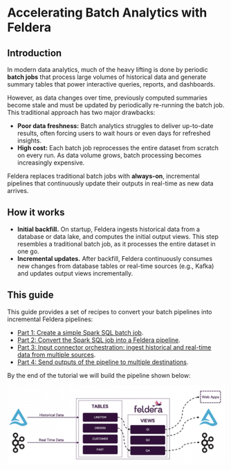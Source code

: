 # Accelerating Batch Analytics with Feldera

## Introduction

In modern data analytics, much of the heavy lifting is done by periodic **batch
jobs** that process large volumes of historical data and generate summary tables
that power interactive queries, reports, and dashboards.

However, as data changes over time, previously computed summaries become stale
and must be updated by periodically re-running the batch job. This traditional
approach has two major drawbacks:

* **Poor data freshness:**  Batch analytics struggles to deliver up-to-date
  results, often forcing users to wait hours or even days for refreshed
insights.
* **High cost:** Each batch job reprocesses the entire dataset from scratch on
  every run. As data volume grows, batch processing becomes increasingly
expensive.

Feldera replaces traditional batch jobs with **always-on**, incremental
pipelines that continuously update their outputs in real-time as new data
arrives.

## How it works

* **Initial backfill.** On startup, Feldera ingests historical data from a
  database or data lake, and computes the initial output views.  This step
resembles a traditional batch job, as it processes the entire dataset in one go.
* **Incremental updates.** After backfill, Feldera continuously consumes new
  changes from database tables or real-time sources (e.g., Kafka) and updates
output views incrementally.

## This guide

This guide provides a set of recipes to convert your batch pipelines into
incremental Feldera pipelines:

* [Part 1: Create a simple Spark SQL batch job](part1).
* [Part 2: Convert the Spark SQL job into a Feldera pipeline](part2).
* [Part 3: Input connector orchestration: ingest historical and real-time data
  from multiple sources](part3).
* [Part 4: Send outputs of the pipeline to multiple destinations](part4).

By the end of the tutorial we will build the pipeline shown below:

![Data Flow Architecture](./main-arch.png)
